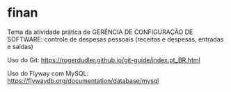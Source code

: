 # finan
Tema da atividade prática de GERÊNCIA DE CONFIGURAÇÃO DE SOFTWARE: controle de despesas pessoais (receitas e despesas, entradas e saídas)

Uso do Git:
https://rogerdudler.github.io/git-guide/index.pt_BR.html

Uso do Flyway com MySQL:
https://flywaydb.org/documentation/database/mysql
